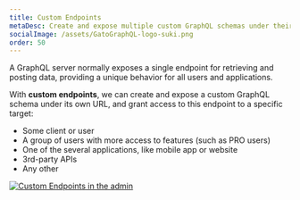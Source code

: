 ```yaml
---
title: Custom Endpoints
metaDesc: Create and expose multiple custom GraphQL schemas under their own URL, and grant access to each of these endpoints to some specific target.
socialImage: /assets/GatoGraphQL-logo-suki.png
order: 50
---
```


A GraphQL server normally exposes a single endpoint for retrieving and posting data, providing a unique behavior for all users and applications.

With **custom endpoints**, we can create and expose a custom GraphQL schema under its own URL, and grant access to this endpoint to a specific target:

- Some client or user
- A group of users with more access to features (such as PRO users)
- One of the several applications, like mobile app or website
- 3rd-party APIs
- Any other

<div class="img-width-1024" markdown=1>

<a href="/assets/guides/upstream/custom-endpoints-page.png" target="_blank">![Custom Endpoints in the admin](/assets/guides/upstream/custom-endpoints-page.png "Custom Endpoints in the admin")</a>

</div>
